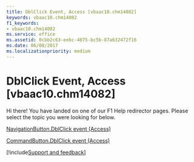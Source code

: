 ```yaml
---
title: DblClick Event, Access [vbaac10.chm14082]
keywords: vbaac10.chm14082
f1_keywords:
- vbaac10.chm14082
ms.service: office
ms.assetid: 0cbb2c63-eebc-4075-bc5b-87a632472f16
ms.date: 06/08/2017
ms.localizationpriority: medium
---
```



# DblClick Event, Access [vbaac10.chm14082]

Hi there! You have landed on one of our F1 Help redirector pages. Please select the topic you were looking for below.

[NavigationButton.DblClick event (Access)](https://msdn.microsoft.com/library/a1804a0b-0c6a-3e3c-4ae1-7819666176b9%28Office.15%29.aspx)

[CommandButton.DblClick event (Access)](https://msdn.microsoft.com/library/0bce5cae-67d8-3acd-2029-be72f511e250%28Office.15%29.aspx)

[!include[Support and feedback](~/includes/feedback-boilerplate.md)]